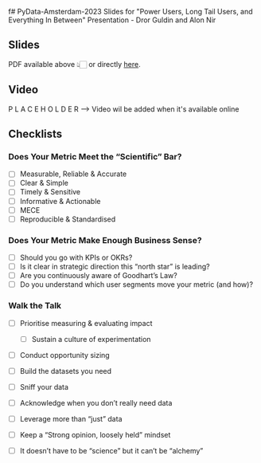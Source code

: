 f# PyData-Amsterdam-2023
Slides for "Power Users, Long Tail Users, and Everything In Between" Presentation - Dror Guldin and Alon Nir

## Slides

PDF available above 👆🏻 or directly [here](https://github.com/alonnir/PyData-Amsterdam-2023/blob/main/%5BSharing%20version%5D%20Pydata%20Amsterdam%202023_%20Dror%20Guldin%20%26%20Alon%20Nir_%20Choosing%20Meaningful%20Metrics%20and%20KPIs%20for%20Product%20Strategy.pdf).

## Video

P L A C E H O L D E R  --> Video wil be added when it's available online

## Checklists

### Does Your Metric Meet the “Scientific” Bar?
- [ ] Measurable, Reliable & Accurate
- [ ] Clear & Simple
- [ ] Timely & Sensitive
- [ ] Informative & Actionable
- [ ] MECE
- [ ] Reproducible & Standardised

### Does Your Metric Make Enough Business Sense?
- [ ] Should you go with KPIs or OKRs?
- [ ] Is it clear in strategic direction this “north star” is leading?
- [ ] Are you continuously aware of Goodhart’s Law?
- [ ] Do you understand which user segments move your metric (and how)?

### Walk the Talk
- [ ] Prioritise measuring & evaluating impact
   - [ ] Sustain a culture of experimentation
- [ ] Conduct opportunity sizing
- [ ] Build the datasets you need
- [ ] Sniff your data
- [ ] Acknowledge when you don’t really need data
- [ ] Leverage more than “just” data
- [ ] Keep a “Strong opinion, loosely held” mindset
- [ ] It doesn’t have to be “science” but it can’t be “alchemy”


